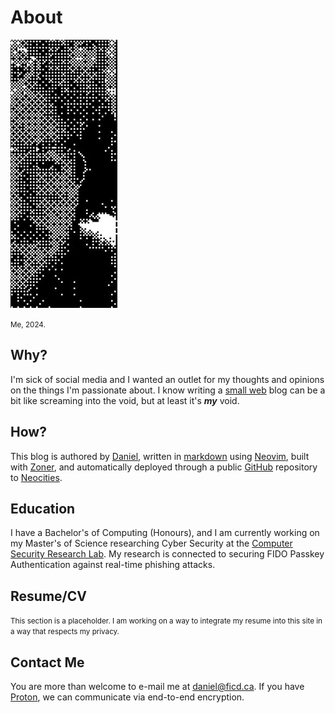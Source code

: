 <!-- Unlike posts, top-level pages will not auto-generate an <h1> title. -->

# About

<div class="image-container">
<img src="./images/h_self2.jpg" alt="A dithered monochrome image of a man">

<small>Me, 2024.</small>

</div>

## Why?

I'm sick of social media and I wanted an outlet for my thoughts and opinions on the things I'm passionate about. I know writing a [small web](https://web.archive.org/web/20230402091636/https://smallweb.page/why) blog can be a bit like screaming into the void, but at least it's **_my_** void.

## How?

This blog is authored by [Daniel](mailto:daniel@ficd.ca), written in [markdown](https://www.markdownguide.org/) using [Neovim](https://neovim.io/), built with [Zoner](https://sr.ht/~ryantrawick/zoner/), and automatically deployed through a public [GitHub](https://github.com/ficcdaf/ficd-blog) repository to [Neocities](https://neocities.org/).

## Education

I have a Bachelor's of Computing (Honours), and I am currently working on my Master's of Science researching Cyber Security at the [Computer Security Research Lab](https://csrl.info/). My research is connected to securing FIDO Passkey Authentication against real-time phishing attacks.

## Resume/CV

<small>This section is a placeholder. I am working on a way to integrate my resume into this site in a way that respects my privacy.</small>

## Contact Me

You are more than welcome to e-mail me at [daniel@ficd.ca](mailto:d@ficd.ca). If you have [Proton](https://proton.me/), we can communicate via end-to-end encryption.
